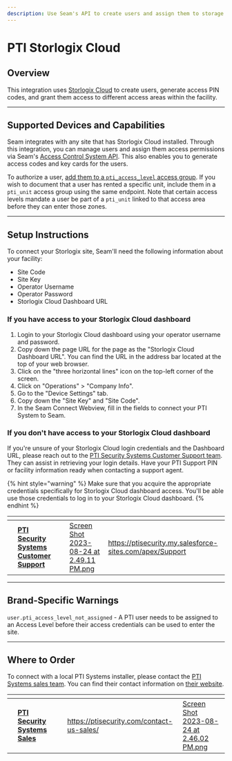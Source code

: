 ```yaml
---
description: Use Seam's API to create users and assign them to storage rental units.
---
```


# PTI Storlogix Cloud

## Overview

This integration uses [Storlogix Cloud](https://ptisecurity.com/products/storlogixcloudplatform/) to create users, generate access PIN codes, and grant them access to different access areas within the facility.

***

## Supported Devices and Capabilities

Seam integrates with any site that has Storlogix Cloud installed. Through this integration, you can manage users and assign them access permissions via Seam's [Access Control System API](../products/access-systems/). This also enables you to generate access codes and key cards for the users.

To authorize a user, [add them to a `pti_access_level` access group](../products/access-systems/assigning-users-to-access-groups.md). If you wish to document that a user has rented a specific unit, include them in a `pti_unit` access group using the same endpoint. Note that certain access levels mandate a user be part of a `pti_unit` linked to that access area before they can enter those zones.

***

## Setup Instructions&#x20;

To connect your Storlogix site, Seam'll need the following information about your facility:

* Site Code
* Site Key
* Operator Username
* Operator Password
* Storlogix Cloud Dashboard URL

### If you have access to your Storlogix Cloud dashboard

1. Login to your Storlogix Cloud dashboard using your operator username and password.
2. Copy down the page URL for the page as the "Storlogix Cloud Dashboard URL". You can find the URL in the address bar located at the top of your web browser.
3. Click on the "three horizontal lines" icon on the top-left corner of the screen.
4. Click on "Operations" > "Company Info".
5. Go to the "Device Settings" tab.
6. Copy down the "Site Key" and "Site Code".
7. In the Seam Connect Webview, fill in the fields to connect your PTI System to Seam.

### If you don't have access to your Storlogix Cloud dashboard

If you're unsure of your Storlogix Cloud login credentials and the Dashboard URL, please reach out to the [PTI Security Systems Customer Support team](https://ptisecurity.my.salesforce-sites.com/apex/Support). They can assist in retrieving your login details. Have your PTI Support PIN or facility information ready when contacting a support agent.

{% hint style="warning" %}
Make sure that you acquire the appropriate credentials specifically for Storlogix Cloud dashboard access. You'll be able use those credentials to log in to your Storlogix Cloud dashboard.
{% endhint %}

<table data-card-size="large" data-view="cards"><thead><tr><th></th><th></th><th></th><th data-hidden data-card-cover data-type="files"></th><th data-hidden data-card-target data-type="content-ref"></th></tr></thead><tbody><tr><td></td><td><a href="https://ptisecurity.my.salesforce-sites.com/apex/Support"><strong>PTI Security Systems Customer Support</strong></a></td><td></td><td><a href="../.gitbook/assets/Screen Shot 2023-08-24 at 2.49.11 PM.png">Screen Shot 2023-08-24 at 2.49.11 PM.png</a></td><td><a href="https://ptisecurity.my.salesforce-sites.com/apex/Support">https://ptisecurity.my.salesforce-sites.com/apex/Support</a></td></tr></tbody></table>

***

## Brand-Specific Warnings

`user.pti_access_level_not_assigned` - A PTI user needs to be assigned to an Access Level before their access credentials can be used to enter the site.

***

## Where to Order

To connect with a local PTI Systems installer, please contact the [PTI Systems sales team](https://ptisecurity.com/contact-us-sales/). You can find their contact information on [their website](https://ptisecurity.com/contact-us-sales/).



<table data-card-size="large" data-view="cards"><thead><tr><th></th><th></th><th></th><th data-hidden data-card-target data-type="content-ref"></th><th data-hidden data-card-cover data-type="files"></th></tr></thead><tbody><tr><td></td><td><a href="https://ptisecurity.com/contact-us-sales/"><strong>PTI Security Systems Sales</strong></a></td><td></td><td><a href="https://ptisecurity.com/contact-us-sales/">https://ptisecurity.com/contact-us-sales/</a></td><td><a href="../.gitbook/assets/Screen Shot 2023-08-24 at 2.46.02 PM.png">Screen Shot 2023-08-24 at 2.46.02 PM.png</a></td></tr></tbody></table>
